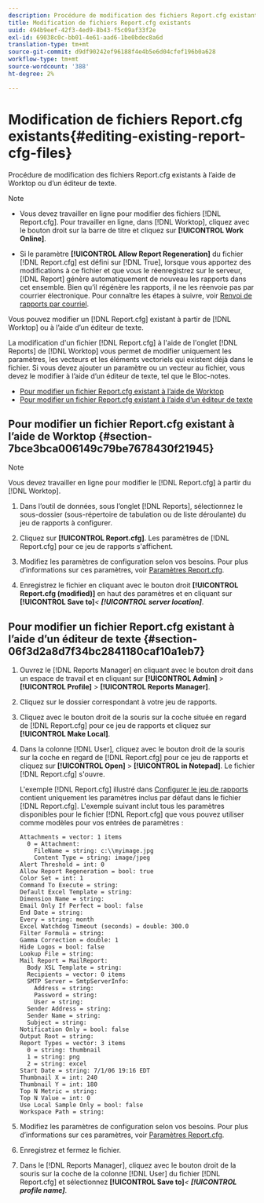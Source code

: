 ```yaml
---
description: Procédure de modification des fichiers Report.cfg existants à l’aide de Worktop ou d’un éditeur de texte.
title: Modification de fichiers Report.cfg existants
uuid: 494b9eef-42f3-4ed9-8b43-f5c09af33f2e
exl-id: 69038c0c-bb01-4e61-aad6-1be0bdec8a6d
translation-type: tm+mt
source-git-commit: d9df90242ef96188f4e4b5e6d04cfef196b0a628
workflow-type: tm+mt
source-wordcount: '388'
ht-degree: 2%

---
```


# Modification de fichiers Report.cfg existants{#editing-existing-report-cfg-files}

Procédure de modification des fichiers Report.cfg existants à l’aide de Worktop ou d’un éditeur de texte.

>[!NOTE]
>
>* Vous devez travailler en ligne pour modifier des fichiers [!DNL Report.cfg]. Pour travailler en ligne, dans [!DNL Worktop], cliquez avec le bouton droit sur la barre de titre et cliquez sur **[!UICONTROL Work Online]**.
   >
   >
* Si le paramètre **[!UICONTROL Allow Report Regeneration]** du fichier [!DNL Report.cfg] est défini sur [!DNL True], lorsque vous apportez des modifications à ce fichier et que vous le réenregistrez sur le serveur, [!DNL Report] génère automatiquement de nouveau les rapports dans cet ensemble. Bien qu’il régénère les rapports, il ne les réenvoie pas par courrier électronique. Pour connaître les étapes à suivre, voir [Renvoi de rapports par courriel](../../../../home/c-rpt-oview/c-work-rpt-sets/c-edit-ex-rpt-files/t-res-rpts-email.md#task-b0a21f1c925f4e5d82560581ae4cf607).

>



Vous pouvez modifier un [!DNL Report.cfg] existant à partir de [!DNL Worktop] ou à l’aide d’un éditeur de texte.

La modification d&#39;un fichier [!DNL Report.cfg] à l&#39;aide de l&#39;onglet [!DNL Reports] de [!DNL Worktop] vous permet de modifier uniquement les paramètres, les vecteurs et les éléments vectoriels qui existent déjà dans le fichier. Si vous devez ajouter un paramètre ou un vecteur au fichier, vous devez le modifier à l’aide d’un éditeur de texte, tel que le Bloc-notes.

* [Pour modifier un fichier Report.cfg existant à l’aide de Worktop](../../../../home/c-rpt-oview/c-work-rpt-sets/c-edit-ex-rpt-files/c-edit-ex-rpt-files.md#section-7bce3bca006149c79be7678430f21945)
* [Pour modifier un fichier Report.cfg existant à l’aide d’un éditeur de texte](../../../../home/c-rpt-oview/c-work-rpt-sets/c-edit-ex-rpt-files/c-edit-ex-rpt-files.md#section-06f3d2a8d7f34bc2841180caf10a1eb7)

## Pour modifier un fichier Report.cfg existant à l’aide de Worktop {#section-7bce3bca006149c79be7678430f21945}

>[!NOTE]
>
>Vous devez travailler en ligne pour modifier le [!DNL Report.cfg] à partir du [!DNL Worktop].

1. Dans l’outil de données, sous l’onglet [!DNL Reports], sélectionnez le sous-dossier (sous-répertoire de tabulation ou de liste déroulante) du jeu de rapports à configurer.
1. Cliquez sur **[!UICONTROL Report.cfg]**. Les paramètres de [!DNL Report.cfg] pour ce jeu de rapports s&#39;affichent.

1. Modifiez les paramètres de configuration selon vos besoins. Pour plus d’informations sur ces paramètres, voir [Paramètres Report.cfg](../../../../home/c-rpt-oview/c-rpt-param-ref/c-rpt-param.md#concept-838e59d72d3f4cb29ee15f5c7eb0ceff).
1. Enregistrez le fichier en cliquant avec le bouton droit **[!UICONTROL Report.cfg (modified)]** en haut des paramètres et en cliquant sur **[!UICONTROL Save to]***&lt; **[!UICONTROL server location]***.

## Pour modifier un fichier Report.cfg existant à l’aide d’un éditeur de texte {#section-06f3d2a8d7f34bc2841180caf10a1eb7}

1. Ouvrez le [!DNL Reports Manager] en cliquant avec le bouton droit dans un espace de travail et en cliquant sur **[!UICONTROL Admin]** > **[!UICONTROL Profile]** > **[!UICONTROL Reports Manager]**.

1. Cliquez sur le dossier correspondant à votre jeu de rapports.
1. Cliquez avec le bouton droit de la souris sur la coche située en regard de [!DNL Report.cfg] pour ce jeu de rapports et cliquez sur **[!UICONTROL Make Local]**.

1. Dans la colonne [!DNL User], cliquez avec le bouton droit de la souris sur la coche en regard de [!DNL Report.cfg] pour ce jeu de rapports et cliquez sur **[!UICONTROL Open]** > **[!UICONTROL in Notepad]**. Le fichier [!DNL Report.cfg] s&#39;ouvre.

   L&#39;exemple [!DNL Report.cfg] illustré dans [Configurer le jeu de rapports](../../../../home/c-rpt-oview/c-work-rpt-sets/t-create-rpt-set/t-config-rpt-set/t-config-rpt-set.md#task-cfb2fd0c28bc48c2acdd582fe0d670d0) contient uniquement les paramètres inclus par défaut dans le fichier [!DNL Report.cfg]. L&#39;exemple suivant inclut tous les paramètres disponibles pour le fichier [!DNL Report.cfg] que vous pouvez utiliser comme modèles pour vos entrées de paramètres :

   ```
   Attachments = vector: 1 items
     0 = Attachment:
       FileName = string: c:\\myimage.jpg
       Content Type = string: image/jpeg
   Alert Threshold = int: 0
   Allow Report Regeneration = bool: true
   Color Set = int: 1
   Command To Execute = string: 
   Default Excel Template = string: 
   Dimension Name = string: 
   Email Only If Perfect = bool: false
   End Date = string: 
   Every = string: month
   Excel Watchdog Timeout (seconds) = double: 300.0
   Filter Formula = string: 
   Gamma Correction = double: 1
   Hide Logos = bool: false
   Lookup File = string: 
   Mail Report = MailReport: 
     Body XSL Template = string: 
     Recipients = vector: 0 items
     SMTP Server = SmtpServerInfo: 
       Address = string: 
       Password = string: 
       User = string: 
     Sender Address = string: 
     Sender Name = string: 
     Subject = string: 
   Notification Only = bool: false
   Output Root = string: 
   Report Types = vector: 3 items
     0 = string: thumbnail
     1 = string: png
     2 = string: excel
   Start Date = string: 7/1/06 19:16 EDT
   Thumbnail X = int: 240
   Thumbnail Y = int: 180
   Top N Metric = string: 
   Top N Value = int: 0
   Use Local Sample Only = bool: false
   Workspace Path = string: 
   ```

1. Modifiez les paramètres de configuration selon vos besoins. Pour plus d’informations sur ces paramètres, voir [Paramètres Report.cfg](../../../../home/c-rpt-oview/c-rpt-param-ref/c-rpt-param.md#concept-838e59d72d3f4cb29ee15f5c7eb0ceff).
1. Enregistrez et fermez le fichier.
1. Dans le [!DNL Reports Manager], cliquez avec le bouton droit de la souris sur la coche de la colonne [!DNL User] du fichier [!DNL Report.cfg] et sélectionnez **[!UICONTROL Save to]***&lt; **[!UICONTROL profile name]***.
